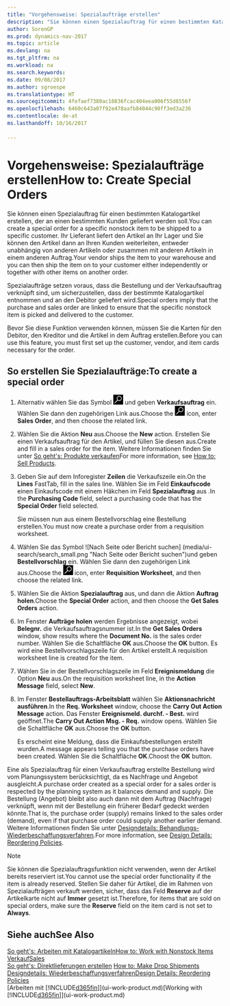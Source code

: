 ```yaml
---
title: "Vorgehensweise: Spezialaufträge erstellen"
description: "Sie können einen Spezialauftrag für einen bestimmten Katalogartikel erstellen, der an einen bestimmten Kunden geliefert werden soll. Ihr Lieferant liefert den Artikel an Ihr Lager und Sie können den Artikel dann an Ihren Kunden weiterleiten, entweder unabhängig von anderen Artikeln oder zusammen mit anderen Artikeln in einem anderen Auftrag."
author: SorenGP
ms.prod: dynamics-nav-2017
ms.topic: article
ms.devlang: na
ms.tgt_pltfrm: na
ms.workload: na
ms.search.keywords: 
ms.date: 09/08/2017
ms.author: sgroespe
ms.translationtype: HT
ms.sourcegitcommit: 4fefaef7380ac10836fcac404eea006f55d8556f
ms.openlocfilehash: 6460c643a07f92e478aafb84044c90ff3ed3a236
ms.contentlocale: de-at
ms.lasthandoff: 10/16/2017

---
```

# <a name="how-to-create-special-orders"></a><span data-ttu-id="9ecaf-104">Vorgehensweise: Spezialaufträge erstellen</span><span class="sxs-lookup"><span data-stu-id="9ecaf-104">How to: Create Special Orders</span></span>
<span data-ttu-id="9ecaf-105">Sie können einen Spezialauftrag für einen bestimmten Katalogartikel erstellen, der an einen bestimmten Kunden geliefert werden soll.</span><span class="sxs-lookup"><span data-stu-id="9ecaf-105">You can create a special order for a specific nonstock item to be shipped to a specific customer.</span></span> <span data-ttu-id="9ecaf-106">Ihr Lieferant liefert den Artikel an Ihr Lager und Sie können den Artikel dann an Ihren Kunden weiterleiten, entweder unabhängig von anderen Artikeln oder zusammen mit anderen Artikeln in einem anderen Auftrag.</span><span class="sxs-lookup"><span data-stu-id="9ecaf-106">Your vendor ships the item to your warehouse and you can then ship the item on to your customer either independently or together with other items on another order.</span></span>  

<span data-ttu-id="9ecaf-107">Spezialaufträge setzen voraus, dass die Bestellung und der Verkaufsauftrag verknüpft sind, um sicherzustellen, dass der bestimmte Katalogartikel entnommen und an den Debitor geliefert wird.</span><span class="sxs-lookup"><span data-stu-id="9ecaf-107">Special orders imply that the purchase and sales order are linked to ensure that the specific nonstock item is picked and delivered to the customer.</span></span>  

<span data-ttu-id="9ecaf-108">Bevor Sie diese Funktion verwenden können, müssen Sie die Karten für den Debitor, den Kreditor und die Artikel in dem Auftrag erstellen.</span><span class="sxs-lookup"><span data-stu-id="9ecaf-108">Before you can use this feature, you must first set up the customer, vendor, and item cards necessary for the order.</span></span>  

## <a name="to-create-a-special-order"></a><span data-ttu-id="9ecaf-109">So erstellen Sie Spezialaufträge:</span><span class="sxs-lookup"><span data-stu-id="9ecaf-109">To create a special order</span></span>  
1.  <span data-ttu-id="9ecaf-110">Alternativ wählen Sie das Symbol ![Nach Seite oder Bericht suchen](media/ui-search/search_small.png "Nach Seite oder Bericht suchen") und geben **Verkaufsauftrag** ein. Wählen Sie dann den zugehörigen Link aus.</span><span class="sxs-lookup"><span data-stu-id="9ecaf-110">Choose the ![Search for Page or Report](media/ui-search/search_small.png "Search for Page or Report icon") icon, enter **Sales Order**, and then choose the related link.</span></span>  
2. <span data-ttu-id="9ecaf-111">Wählen Sie die Aktion **Neu** aus.</span><span class="sxs-lookup"><span data-stu-id="9ecaf-111">Choose the **New** action.</span></span> <span data-ttu-id="9ecaf-112">Erstellen Sie einen  Verkaufsauftrag für den Artikel, und füllen Sie diesen aus.</span><span class="sxs-lookup"><span data-stu-id="9ecaf-112">Create and fill in a  sales order for the item.</span></span> <span data-ttu-id="9ecaf-113">Weitere Informationen finden Sie unter [So geht's: Produkte verkaufen](sales-how-sell-products.md)</span><span class="sxs-lookup"><span data-stu-id="9ecaf-113">For more information, see [How to: Sell Products](sales-how-sell-products.md).</span></span>
3.  <span data-ttu-id="9ecaf-114">Geben Sie auf dem Inforegister **Zeilen** die Verkaufszeile ein.</span><span class="sxs-lookup"><span data-stu-id="9ecaf-114">On the **Lines** FastTab, fill in the sales line.</span></span> <span data-ttu-id="9ecaf-115">Wählen Sie im Feld **Einkaufscode** einen Einkaufscode mit einem Häkchen im Feld **Spezialauftrag** aus .</span><span class="sxs-lookup"><span data-stu-id="9ecaf-115">In the **Purchasing Code** field, select a purchasing code that has the **Special Order** field selected.</span></span>

    <span data-ttu-id="9ecaf-116">Sie müssen nun aus einem Bestellvorschlag eine Bestellung erstellen.</span><span class="sxs-lookup"><span data-stu-id="9ecaf-116">You must now create a purchase order from a requisition worksheet.</span></span>  
4. <span data-ttu-id="9ecaf-117">Wählen Sie das Symbol ![Nach Seite oder Bericht suchen] (media/ui-search/search_small.png "Nach Seite oder Bericht suchen")und geben **Bestellvorschlag** ein. Wählen Sie dann den zugehörigen Link aus.</span><span class="sxs-lookup"><span data-stu-id="9ecaf-117">Choose the ![Search for Page or Report](media/ui-search/search_small.png "Search for Page or Report icon") icon, enter **Requisition Worksheet**, and then choose the related link.</span></span>  
5. <span data-ttu-id="9ecaf-118">Wählen Sie die Aktion **Spezialauftrag** aus, und dann die Aktion **Auftrag holen**.</span><span class="sxs-lookup"><span data-stu-id="9ecaf-118">Choose the **Special Order** action, and then choose the **Get Sales Orders** action.</span></span>  
6.  <span data-ttu-id="9ecaf-119">Im Fenster **Aufträge holen** werden Ergebnisse angezeigt, wobei **Belegnr.** die Verkaufsauftragsnummer ist.</span><span class="sxs-lookup"><span data-stu-id="9ecaf-119">In the **Get Sales Orders** window, show results where the **Document No.** is the sales order number.</span></span> <span data-ttu-id="9ecaf-120">Wählen Sie die Schaltfläche **OK** aus.</span><span class="sxs-lookup"><span data-stu-id="9ecaf-120">Choose the **OK** button.</span></span> <span data-ttu-id="9ecaf-121">Es wird eine Bestellvorschlagszeile für den Artikel erstellt.</span><span class="sxs-lookup"><span data-stu-id="9ecaf-121">A requisition worksheet line is created for the item.</span></span>  
7.  <span data-ttu-id="9ecaf-122">Wählen Sie in der Bestellvorschlagszeile im Feld **Ereignismeldung** die Option **Neu** aus.</span><span class="sxs-lookup"><span data-stu-id="9ecaf-122">On the requisition worksheet line, in the **Action Message** field, select **New**.</span></span>  
8.  <span data-ttu-id="9ecaf-123">Im Fenster **Bestellauftrags-Arbeitsblatt** wählen Sie **Aktionsnachricht ausführen**.</span><span class="sxs-lookup"><span data-stu-id="9ecaf-123">In the **Req. Worksheet** window, choose the **Carry Out Action Message** action.</span></span> <span data-ttu-id="9ecaf-124">Das Fenster **Ereignismeld. durchf. - Best.** wird geöffnet.</span><span class="sxs-lookup"><span data-stu-id="9ecaf-124">The **Carry Out Action Msg. - Req.** window opens.</span></span> <span data-ttu-id="9ecaf-125">Wählen Sie die Schaltfläche **OK** aus.</span><span class="sxs-lookup"><span data-stu-id="9ecaf-125">Choose the **OK** button.</span></span>  

    <span data-ttu-id="9ecaf-126">Es erscheint eine Meldung, dass die Einkaufsbestellungen erstellt wurden.</span><span class="sxs-lookup"><span data-stu-id="9ecaf-126">A message appears telling you that the purchase orders have been created.</span></span> <span data-ttu-id="9ecaf-127">Wählen Sie die Schaltfläche **OK**.</span><span class="sxs-lookup"><span data-stu-id="9ecaf-127">Choost the **OK** button.</span></span>  

<span data-ttu-id="9ecaf-128">Eine als Spezialauftrag für einen Verkaufsauftrag erstellte Bestellung wird vom Planungssystem berücksichtigt, da es Nachfrage und Angebot ausgleicht.</span><span class="sxs-lookup"><span data-stu-id="9ecaf-128">A purchase order created as a special order for a sales order is respected by the planning system as it balances demand and supply.</span></span> <span data-ttu-id="9ecaf-129">Die Bestellung (Angebot) bleibt also auch dann mit dem Auftrag (Nachfrage) verknüpft, wenn mit der Bestellung ein früherer Bedarf gedeckt werden könnte.</span><span class="sxs-lookup"><span data-stu-id="9ecaf-129">That is, the purchase order (supply) remains linked to the sales order (demand), even if that purchase order could supply another earlier demand.</span></span> <span data-ttu-id="9ecaf-130">Weitere Informationen finden Sie unter [Designdetails: Behandlungs-Wiederbeschaffungsverfahren](design-details-reservation-order-tracking-and-action-messaging.md).</span><span class="sxs-lookup"><span data-stu-id="9ecaf-130">For more information, see [Design Details: Reordering Policies](design-details-reservation-order-tracking-and-action-messaging.md).</span></span>  

> [!NOTE]  
>  <span data-ttu-id="9ecaf-131">Sie können die Spezialauftragsfunktion nicht verwenden, wenn der Artikel bereits reserviert ist.</span><span class="sxs-lookup"><span data-stu-id="9ecaf-131">You cannot use the special order functionality if the item is already reserved.</span></span> <span data-ttu-id="9ecaf-132">Stellen Sie daher für Artikel, die im Rahmen von Spezialaufträgen verkauft werden, sicher, dass das Feld **Reserve** auf der Artikelkarte nicht auf **Immer** gesetzt ist.</span><span class="sxs-lookup"><span data-stu-id="9ecaf-132">Therefore, for items that are sold on special orders, make sure the **Reserve** field on the item card is not set to **Always**.</span></span>  

## <a name="see-also"></a><span data-ttu-id="9ecaf-133">Siehe auch</span><span class="sxs-lookup"><span data-stu-id="9ecaf-133">See Also</span></span>  
[<span data-ttu-id="9ecaf-134">So geht's: Arbeiten mit Katalogartikeln</span><span class="sxs-lookup"><span data-stu-id="9ecaf-134">How to: Work with Nonstock Items</span></span>](inventory-how-work-nonstock-items.md)  
[<span data-ttu-id="9ecaf-135">Verkauf</span><span class="sxs-lookup"><span data-stu-id="9ecaf-135">Sales</span></span>](sales-manage-sales.md)  
<span data-ttu-id="9ecaf-136">[So geht's: Direktlieferungen erstellen](sales-how-drop-shipment.md) </span><span class="sxs-lookup"><span data-stu-id="9ecaf-136">[How to: Make Drop Shipments](sales-how-drop-shipment.md) </span></span>  
[<span data-ttu-id="9ecaf-137">Designdetails: Wiederbeschaffungsverfahren</span><span class="sxs-lookup"><span data-stu-id="9ecaf-137">Design Details: Reordering Policies</span></span>](design-details-reservation-order-tracking-and-action-messaging.md)  
<span data-ttu-id="9ecaf-138">[Arbeiten mit [!INCLUDE[d365fin](includes/d365fin_md.md)]](ui-work-product.md)</span><span class="sxs-lookup"><span data-stu-id="9ecaf-138">[Working with [!INCLUDE[d365fin](includes/d365fin_md.md)]](ui-work-product.md)</span></span>

